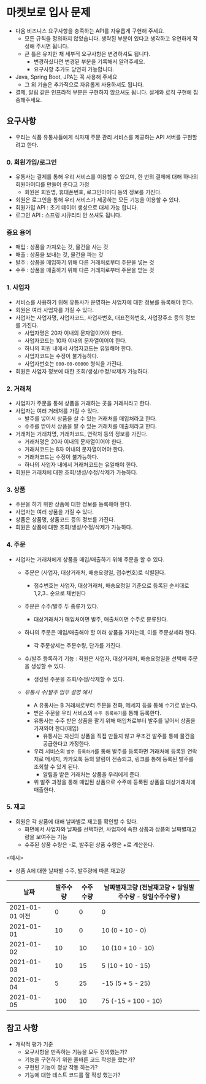 

# 마켓보로 입사 문제

- 다음 비즈니스 요구사항을 충족하는 API를 자유롭게 구현해 주세요.
  - 모든 규칙을 정의하지 않았습니다. 생략된 부분이 있다고 생각하고 유연하게 작성해 주시면 됩니다.
  - 큰 틀은 유지한 채 세부적 요구사항은 변경하셔도 됩니다. 
    - 변경하셨다면 변경된 부분을 기록해서 알려주세요.
    - 요구사항 추가도 당연히 가능합니다.
- Java, Spring Boot, JPA는 꼭 사용해 주세요
  - 그 외 기술은 추가적으로 자유롭게 사용하셔도 됩니다.
- 결제, 알림 같은 인프라적 부분은 구현하지 않으셔도 됩니다. 설계와 로직 구현에 집중해주세요.

## 요구사항

- 우리는 식품 유통사들에게 식자재 주문 관리 서비스를 제공하는 API 서버를 구현할려고 한다.

### 0. 회원가입/로그인

- 유통사는 결제를 통해 우리 서비스를 이용할 수 있으며, 한 번의 결제에 대해 하나의 회원아이디를 만들어 준다고 가정
  - 회원은 회원명, 휴대폰번호, 로그인아이디 등의 정보를 가진다.
- 회원은 로그인을 통해 우리 서비스가 제공하는 모든 기능을 이용할 수 있다.
- 회원가입 API : 초기 데이터 생성으로 대체 가능 합니다.
- 로그인 API : 스프링 시큐리티 안 쓰셔도 됩니다.

### 중요 용어

- 매입 : 상품을 가져오는 것, 물건을 사는 것
- 매출 : 상품을 보내는 것, 물건을 파는 것
- 발주 : 상품을 매입하기 위해 다른 거래처로부터 주문을 넣는 것
- 수주 : 상품을 매출하기 위해 다른 거래처로부터 주문을 받는 것

### 1. 사업자

- 서비스를 사용하기 위해 유통사가 운영하는 사업자에 대한 정보를 등록해야 한다.
- 회원은 여러 사업자를 가질 수 있다.
- 사업자는 사업자명, 사업자코드, 사업자번호, 대표전화번호, 사업장주소 등의 정보를 가진다.
  - 사업자명은 20자 이내의 문자열이어야 한다.
  - 사업자코드는 10자 이내의 문자열이어야 한다.
  - 하나의 회원 내에서 사업자코드는 유일해야 한다.
  - 사업자코드는 수정이 불가능하다.
  - 사업자번호는 `000-00-00000` 형식을 가진다.
- 회원은 사업자 정보에 대한 조회/생성/수정/삭제가 가능하다.

### 2. 거래처

- 사업자가 주문을 통해 상품을 거래하는 곳을 거래처라고 한다.
- 사업자는 여러 거래처를 가질 수 있다.
  - 발주를 넣어서 상품을 살 수 있는 거래처를 매입처라고 한다.
  - 수주를 받아서 상품을 팔 수 있는 거래처를 매출처라고 한다.
- 거래처는 거래처명, 거래처코드, 연락처 등의 정보를 가진다.
  - 거래처명은 20자 이내의 문자열이어야 한다.
  - 거래처코드는 8자 이내의 문자열이어야 한다.
  - 거래처코드는 수정이 불가능하다.
  - 하나의 사업자 내에서 거래처코드는 유일해야 한다.
- 회원은 거래처에 대한 조회/생성/수정/삭제가 가능하다.

### 3. 상품

- 주문을 하기 위한 상품에 대한 정보를 등록해야 한다.
- 사업자는 여러 상품을 가질 수 있다.
- 상품은 상품명, 상품코드 등의 정보를 가진다.
- 회원은 상품에 대한 조회/생성/수정/삭제가 가능하다.

### 4. 주문

- 사업자는 거래처에게 상품을 매입/매출하기 위해 주문을 할 수 있다.
  - 주문은 (사업자, 대상거래처, 배송요청일, 접수번호)로 식별된다.
    - 접수번호는 사업자, 대상거래처, 배송요청일 기준으로 등록된 순서대로 1,2,3.. 순으로 채번된다
  - 주문은 수주/발주 두 종류가 있다. 
    - 대상거래처가 매입처이면 발주, 매출처이면 수주로 분류된다.
  - 하나의 주문은 매입/매출해야 할 여러 상품을 가지는데, 이를 주문상세라 한다.
    - 각 주문상세는 주문수량, 단가를 가진다.
  - 수/발주 등록하기 기능 : 회원은 사업자, 대상거래처, 배송요청일을 선택해 주문을 생성할 수 있다.
    - 생성된 주문을 조회/수정/삭제할 수 있다.
    

  - _유통사 수/발주 업무 설명 예시_
    - A 유통사는 B 거래처로부터 주문을 전화, 메세지 등을 통해 수기로 받는다.
    - 받은 주문을 우리 서비스의 `수주 등록하기`를 통해 등록한다.
    - 유통사는 수주 받은 상품을 팔기 위해 매입처로부터 발주를 넣어서 상품을 가져와야 한다(매입)
      - 유통사는 자신의 상품을 직접 만들지 않고 무조건 발주를 통해 물건을 공급한다고 가정한다.
    - 우리 서비스의 `발주 등록하기`를 통해 발주를 등록하면 거래처에 등록된 연락처로 메세지, 카카오톡 등의 알림이 전송되고, 링크를 통해 등록된 발주를 조회할 수 있게 된다.
      - 알림을 받은 거래처는 상품을 우리에게 준다.
    - 위 발주 과정을 통해 매입된 상품으로 수주에 등록된 상품을 대상거래처에 매출한다.

### 5. 재고

- 회원은 각 상품에 대해 날짜별로 재고를 확인할 수 있다.
  - 화면에서 사업자와 날짜를 선택하면, 사업자에 속한 상품과 상품의 날짜별재고량을 보여주는 기능
  - 수주된 상품 수량은 -로, 발주된 상품 수량은 +로 계산한다.

<예시>

- 상품 A에 대한 날짜별 수주, 발주량에 따른 재고량

|    날짜   | 발주수량 | 수주수량 | 날짜별재고량 (전날재고량 + 당일발주수량 - 당일수주수량 ) |
|----------|----|----|----|
| 2021-01-01 이전 | 0 | 0 | 0 |
| 2021-01-01 | 10 | 0 | 10 (0 + 10 - 0) |
| 2021-01-02 | 10 | 10 | 10 (10 + 10 - 10) |
| 2021-01-03 | 10 | 15 | 5 (10 + 10 - 15) |
| 2021-01-04 | 5 | 25 | -15 (5 + 5 - 25) |
| 2021-01-05 | 100 | 10 | 75 (-15 + 100 - 10) |



## 참고 사항

- 개략적 평가 기준
  - 요구사항을 만족하는 기능을 모두 정의했는가?
  - 기능을 구현하기 위한 올바른 코드 작성을 했는가?
  - 구현된 기능이 정상 작동 하는가?
  - 기능에 대한 테스트 코드를 잘 작성 했는가?